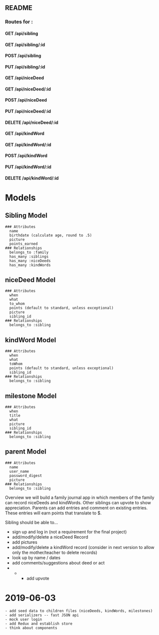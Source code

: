 ## README

### Routes for :
  #### GET /api/sibling
  #### GET /api/sibling/:id
  #### POST /api/sibling
  #### PUT /api/sibling/:id

  #### GET /api/niceDeed
  #### GET /api/niceDeed/:id
  #### POST /api/niceDeed
  #### PUT /api/niceDeed/:id
  #### DELETE /api/niceDeed/:id

  #### GET /api/kindWord
  #### GET /api/kindWord/:id
  #### POST /api/kindWord
  #### PUT /api/kindWord/:id
  #### DELETE /api/kindWord/:id

# Models
  ## Sibling Model
    ### Attributes
      name
      birthdate (calculate age, round to .5)
      picture
      points_earned
    ### Relationships
      belongs_to :family
      has_many :siblings
      has_many :niceDeeds
      has_many :kindWords

  ## niceDeed Model
    ### Attributes
      when
      what
      to_whom
      points (default to standard, unless exceptional)
      picture
      sibling_id
    ### Relationships
      belongs_to :sibling

  ## kindWord Model
    ### Attributes
      when
      what
      toWhom
      points (default to standard, unless exceptional)
      sibling_id
    ### Relationships
      belongs_to :sibling

  ## milestone Model
    ### Attributes
      when
      title
      what
      picture
      sibling_id
    ### Relationships
      belongs_to :sibling

  ## parent Model
    ### Attributes
      name
      user_name
      password_digest
      picture
    ### Relationships
      belongs_to :sibling
Overview
we will build a family journal app in which members of the family can record niceDeeds and kindWords. Other siblings can upvote to show appreciation.
Parents can add entries and comment on existing entries.
These entries will earn points that translate to $.

Sibling should be able to...
  - sign up and log in (not a requirement for the final project)
  - add/modify/delete a niceDeed Record
  - add pictures
  - add/modify/delete a kindWord record
(consider in next version to allow only the mother/teacher to delete records)
  - look up by name / dates
  - add comments/suggestions about deed or act
  - * - add upvote

  # 2019-06-03
    - add seed data to children files (niceDeeds, kindWords, milestones)
    - add serializers -- fast JSON api
    - mock user login
    - add Redux and establish store
    - think about components
    
